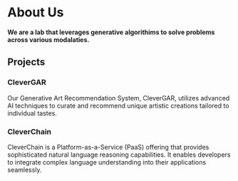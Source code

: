 # About Us
**We are a lab that leverages generative algorithims to solve problems across various modalaties.**

## Projects
### CleverGAR
Our Generative Art Recommendation System, CleverGAR, utilizes advanced AI techniques to curate and recommend unique artistic creations tailored to individual tastes.

### CleverChain
CleverChain is a Platform-as-a-Service (PaaS) offering that provides sophisticated natural language reasoning capabilities. It enables developers to integrate complex language understanding into their applications seamlessly.
